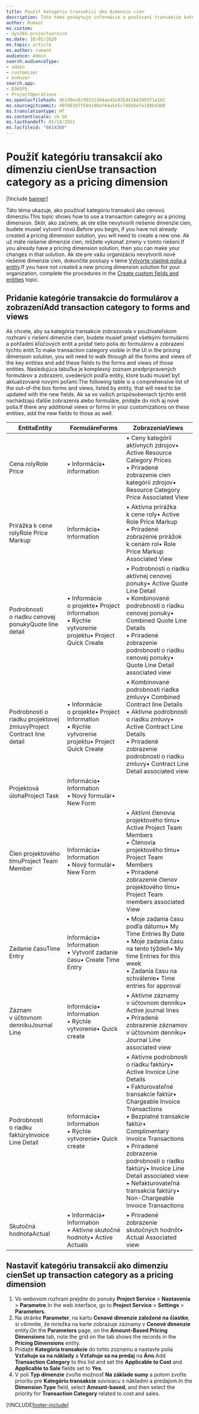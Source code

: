 ```yaml
---
title: Použiť kategóriu transakcií ako dimenziu cien
description: Táto téma poskytuje informácie o používaní transakcie kategórie ako dimenzie cien.
author: Rumant
ms.custom:
- dyn365-projectservice
ms.date: 10/01/2020
ms.topic: article
ms.author: rumant
audience: Admin
search.audienceType:
- admin
- customizer
- enduser
search.app:
- D365PS
- ProjectOperations
ms.openlocfilehash: db1d9ec0c99531344aed2e935441b43993f1e102
ms.sourcegitcommit: 40f68387f594180af64a5e5c748b6efa188bd300
ms.translationtype: HT
ms.contentlocale: sk-SK
ms.lasthandoff: 05/10/2021
ms.locfileid: "6014360"
---
```

# <a name="use-transaction-category-as-a-pricing-dimension"></a><span data-ttu-id="999b1-103">Použiť kategóriu transakcií ako dimenziu cien</span><span class="sxs-lookup"><span data-stu-id="999b1-103">Use transaction category as a pricing dimension</span></span>

[!include [banner](../includes/psa-now-project-operations.md)]

<span data-ttu-id="999b1-104">Táto téma ukazuje, ako používať kategóriu transakcií ako cenovú dimenziu.</span><span class="sxs-lookup"><span data-stu-id="999b1-104">This topic shows how to use a transaction category as a pricing dimension.</span></span> <span data-ttu-id="999b1-105">Skôr, ako začnete, ak ste ešte nevytvorili riešenie dimenzie cien, budete musieť vytvoriť novú.</span><span class="sxs-lookup"><span data-stu-id="999b1-105">Before you begin, if you have not already created a pricing dimension solution, you will need to create a new one.</span></span> <span data-ttu-id="999b1-106">Ak už máte riešenie dimenzie cien, môžete vykonať zmeny v tomto riešení.</span><span class="sxs-lookup"><span data-stu-id="999b1-106">If you already have a pricing dimension solution, then you can make your changes in that solution.</span></span> <span data-ttu-id="999b1-107">Ak ste pre vašu organizáciu nevytvorili nové riešenie dimenzie cien, dokončite postupy v téme [Vytvorte vlastné polia a entity](create-custom-fields-entities.md).</span><span class="sxs-lookup"><span data-stu-id="999b1-107">If you have not created a new pricing dimension solution for your organization, complete the procedures in the [Create custom fields and entities](create-custom-fields-entities.md) topic.</span></span>

## <a name="add-transaction-category-to-forms-and-views"></a><span data-ttu-id="999b1-108">Pridanie kategórie transakcie do formulárov a zobrazení</span><span class="sxs-lookup"><span data-stu-id="999b1-108">Add transaction category to forms and views</span></span>
<span data-ttu-id="999b1-109">Ak chcete, aby sa kategória transakcie zobrazovala v používateľskom rozhraní v riešení dimenzie cien, budete musieť prejsť všetkými formulármi a pohľadmi kľúčových entít a pridať tieto polia do formulárov a zobrazení týchto entít.</span><span class="sxs-lookup"><span data-stu-id="999b1-109">To make transaction category visible in the UI in the pricing dimension solution, you will need to walk through all the forms and views of the key entities and add these fields to the forms and views of those entities.</span></span>
<span data-ttu-id="999b1-110">Nasledujúca tabuľka je komplexný zoznam predpripravených formulárov a zobrazení, uvedených podľa entity, ktoré budú musieť byť aktualizované novými poľami.</span><span class="sxs-lookup"><span data-stu-id="999b1-110">The following table is a comprehensive list of the out-of-the box forms and views, listed by entity, that will need to be updated with the new fields.</span></span> <span data-ttu-id="999b1-111">Ak sa vo vašich prispôsobeniach týchto entít nachádzajú ďalšie zobrazenia alebo formuláre, pridajte do nich aj nové polia.</span><span class="sxs-lookup"><span data-stu-id="999b1-111">If there any additional views or forms in your customizations on these entities, add the new fields to those as well.</span></span>

|  <span data-ttu-id="999b1-112">Entita</span><span class="sxs-lookup"><span data-stu-id="999b1-112">Entity</span></span>        | <span data-ttu-id="999b1-113">Formuláre</span><span class="sxs-lookup"><span data-stu-id="999b1-113">Forms</span></span>     |<span data-ttu-id="999b1-114">Zobrazenia</span><span class="sxs-lookup"><span data-stu-id="999b1-114">Views</span></span>        |
| ------------------------------|---------------------------------|----------------------------------|
|  <span data-ttu-id="999b1-115">Cena roly</span><span class="sxs-lookup"><span data-stu-id="999b1-115">Role Price</span></span>|<span data-ttu-id="999b1-116">• Informácia</span><span class="sxs-lookup"><span data-stu-id="999b1-116">• Information</span></span> |<span data-ttu-id="999b1-117">• Ceny kategórií aktívnych zdrojov</span><span class="sxs-lookup"><span data-stu-id="999b1-117">• Active Resource Category Prices</span></span><br> <span data-ttu-id="999b1-118">• Priradené zobrazenie cien kategórií zdrojov</span><span class="sxs-lookup"><span data-stu-id="999b1-118">• Resource Category Price Associated View</span></span>|
|  <span data-ttu-id="999b1-119">Prirážka k cene roly</span><span class="sxs-lookup"><span data-stu-id="999b1-119">Role Price Markup</span></span>|<span data-ttu-id="999b1-120">Informácia</span><span class="sxs-lookup"><span data-stu-id="999b1-120">• Information</span></span>|<span data-ttu-id="999b1-121">• Aktívna prirážka k cene roly</span><span class="sxs-lookup"><span data-stu-id="999b1-121">• Active Role Price Markup</span></span><br><span data-ttu-id="999b1-122">• Priradené zobrazenie prirážok k cenám rol</span><span class="sxs-lookup"><span data-stu-id="999b1-122">• Role Price Markup Associated View</span></span>|
|  <span data-ttu-id="999b1-123">Podrobnosti o riadku cenovej ponuky</span><span class="sxs-lookup"><span data-stu-id="999b1-123">Quote line detail</span></span>|<span data-ttu-id="999b1-124">• Informácie o projekte</span><span class="sxs-lookup"><span data-stu-id="999b1-124">• Project Information</span></span><br><span data-ttu-id="999b1-125">• Rýchle vytvorenie projektu</span><span class="sxs-lookup"><span data-stu-id="999b1-125">• Project Quick Create</span></span>|<span data-ttu-id="999b1-126">• Podrobnosti o riadku aktívnej cenovej ponuky</span><span class="sxs-lookup"><span data-stu-id="999b1-126">• Active Quote Line Detail</span></span><br><span data-ttu-id="999b1-127">• Kombinované podrobnosti o riadku cenovej ponuky</span><span class="sxs-lookup"><span data-stu-id="999b1-127">• Combined Quote Line Details</span></span><br><span data-ttu-id="999b1-128">• Priradené zobrazenie podrobností o riadku cenovej ponuky</span><span class="sxs-lookup"><span data-stu-id="999b1-128">• Quote Line Detail associated view</span></span>|
|  <span data-ttu-id="999b1-129">Podrobnosti o riadku projektovej zmluvy</span><span class="sxs-lookup"><span data-stu-id="999b1-129">Project Contract line detail</span></span>|<span data-ttu-id="999b1-130">• Informácie o projekte</span><span class="sxs-lookup"><span data-stu-id="999b1-130">• Project Information</span></span><br><span data-ttu-id="999b1-131">• Rýchle vytvorenie projektu</span><span class="sxs-lookup"><span data-stu-id="999b1-131">• Project Quick Create</span></span>|<span data-ttu-id="999b1-132">• Kombinované podrobnosti riadka zmluvy</span><span class="sxs-lookup"><span data-stu-id="999b1-132">• Combined Contract line Details</span></span><br><span data-ttu-id="999b1-133">• Aktívne podrobnosti o riadku zmluvy</span><span class="sxs-lookup"><span data-stu-id="999b1-133">• Active Contract Line Details</span></span><br><span data-ttu-id="999b1-134">• Priradené zobrazenie podrobností o riadku zmluvy</span><span class="sxs-lookup"><span data-stu-id="999b1-134">• Contract Line Detail associated view</span></span>|
|  <span data-ttu-id="999b1-135">Projektová úloha</span><span class="sxs-lookup"><span data-stu-id="999b1-135">Project Task</span></span>|<span data-ttu-id="999b1-136">Informácia</span><span class="sxs-lookup"><span data-stu-id="999b1-136">• Information</span></span><br><span data-ttu-id="999b1-137">• Nový formulár</span><span class="sxs-lookup"><span data-stu-id="999b1-137">• New Form</span></span>||
|  <span data-ttu-id="999b1-138">Člen projektového tímu</span><span class="sxs-lookup"><span data-stu-id="999b1-138">Project Team Member</span></span>|<span data-ttu-id="999b1-139">Informácia</span><span class="sxs-lookup"><span data-stu-id="999b1-139">• Information</span></span><br><span data-ttu-id="999b1-140">• Nový formulár</span><span class="sxs-lookup"><span data-stu-id="999b1-140">• New Form</span></span>|<span data-ttu-id="999b1-141">• Aktívni členovia projektového tímu</span><span class="sxs-lookup"><span data-stu-id="999b1-141">• Active Project Team Members</span></span><br><span data-ttu-id="999b1-142">• Členovia projektového tímu</span><span class="sxs-lookup"><span data-stu-id="999b1-142">• Project Team Members</span></span><br><span data-ttu-id="999b1-143">• Priradené zobrazenie členov projektového tímu</span><span class="sxs-lookup"><span data-stu-id="999b1-143">• Project Team members associated View</span></span>|
|  <span data-ttu-id="999b1-144">Zadanie času</span><span class="sxs-lookup"><span data-stu-id="999b1-144">Time Entry</span></span>|<span data-ttu-id="999b1-145">Informácia</span><span class="sxs-lookup"><span data-stu-id="999b1-145">• Information</span></span><br><span data-ttu-id="999b1-146">• Vytvoriť zadanie času</span><span class="sxs-lookup"><span data-stu-id="999b1-146">• Create Time Entry</span></span>|<span data-ttu-id="999b1-147">• Moje zadania času podľa dátumu</span><span class="sxs-lookup"><span data-stu-id="999b1-147">• My Time Entries By Date</span></span><br><span data-ttu-id="999b1-148">• Moje zadania času na tento týždeň</span><span class="sxs-lookup"><span data-stu-id="999b1-148">• My time Entries for this week</span></span><br><span data-ttu-id="999b1-149">• Zadania času na schválenie</span><span class="sxs-lookup"><span data-stu-id="999b1-149">• Time entries for approval</span></span>|
|  <span data-ttu-id="999b1-150">Záznam v účtovnom denníku</span><span class="sxs-lookup"><span data-stu-id="999b1-150">Journal Line</span></span>|<span data-ttu-id="999b1-151">Informácia</span><span class="sxs-lookup"><span data-stu-id="999b1-151">• Information</span></span><br><span data-ttu-id="999b1-152">• Rýchle vytvorenie</span><span class="sxs-lookup"><span data-stu-id="999b1-152">• Quick create</span></span>|<span data-ttu-id="999b1-153">• Aktívne záznamy v účtovnom denníku</span><span class="sxs-lookup"><span data-stu-id="999b1-153">• Active journal lines</span></span><br><span data-ttu-id="999b1-154">• Priradené zobrazenie záznamov v účtovnom denníku</span><span class="sxs-lookup"><span data-stu-id="999b1-154">• Journal Line associated view</span></span>|
|  <span data-ttu-id="999b1-155">Podrobnosti o riadku faktúry</span><span class="sxs-lookup"><span data-stu-id="999b1-155">Invoice Line Detail</span></span>|<span data-ttu-id="999b1-156">Informácia</span><span class="sxs-lookup"><span data-stu-id="999b1-156">• Information</span></span><br><span data-ttu-id="999b1-157">• Rýchle vytvorenie</span><span class="sxs-lookup"><span data-stu-id="999b1-157">• Quick create</span></span>|<span data-ttu-id="999b1-158">• Aktívne podrobnosti o riadku faktúry</span><span class="sxs-lookup"><span data-stu-id="999b1-158">• Active Invoice Line Details</span></span><br><span data-ttu-id="999b1-159">• Fakturovateľné transakcie faktúr</span><span class="sxs-lookup"><span data-stu-id="999b1-159">• Chargeable Invoice Transactions</span></span><br><span data-ttu-id="999b1-160">• Bezplatné transakcie faktúr</span><span class="sxs-lookup"><span data-stu-id="999b1-160">• Complimentary Invoice Transactions</span></span><br><span data-ttu-id="999b1-161">• Priradené zobrazenie podrobností o riadku faktúry</span><span class="sxs-lookup"><span data-stu-id="999b1-161">• Invoice Line Detail associated view</span></span><br><span data-ttu-id="999b1-162">• Nefakturovateľná transakcia faktúry</span><span class="sxs-lookup"><span data-stu-id="999b1-162">• Non-Chargeable Invoice Transactions</span></span>|
|  <span data-ttu-id="999b1-163">Skutočná hodnota</span><span class="sxs-lookup"><span data-stu-id="999b1-163">Actual</span></span>|<span data-ttu-id="999b1-164">• Informácia</span><span class="sxs-lookup"><span data-stu-id="999b1-164">• Information</span></span><br><span data-ttu-id="999b1-165">• Aktívne skutočné hodnoty</span><span class="sxs-lookup"><span data-stu-id="999b1-165">• Active Actuals</span></span>|<span data-ttu-id="999b1-166">• Priradené zobrazenie skutočných hodnôt</span><span class="sxs-lookup"><span data-stu-id="999b1-166">• Actual Associated view</span></span>|

## <a name="set-up-transaction-category-as-a-pricing-dimension"></a><span data-ttu-id="999b1-167">Nastaviť kategóriu transakcií ako dimenziu cien</span><span class="sxs-lookup"><span data-stu-id="999b1-167">Set up transaction category as a pricing dimension</span></span>

1. <span data-ttu-id="999b1-168">Vo webovom rozhraní prejdite do ponuky **Project Service** > **Nastavenia** > **Parametre**.</span><span class="sxs-lookup"><span data-stu-id="999b1-168">In the web interface, go to **Project Service** > **Settings** > **Parameters**.</span></span> 
2. <span data-ttu-id="999b1-169">Na stránke **Parameter**, na kartu **Cenové dimenzie založené na čiastke**, si všimnite, že mriežka na karte zobrazuje záznamy v **Cenové dimenzie** entity.</span><span class="sxs-lookup"><span data-stu-id="999b1-169">On the **Parameters** page, on the **Amount-Based Pricing Dimensions** tab, note the grid on the tab shows the records in the **Pricing Dimensions** entity.</span></span>
3. <span data-ttu-id="999b1-170">Pridajte **Kategória transakcie** do tohto zoznamu a nastavte polia **Vzťahuje sa na náklady** a **Vzťahuje sa na predaj** na **Áno**.</span><span class="sxs-lookup"><span data-stu-id="999b1-170">Add **Transaction Category** to this list and set the **Applicable to Cost** and **Applicable to Sale** fields set to **Yes**.</span></span>
4. <span data-ttu-id="999b1-171">V poli **Typ dimenzie** zvoľte možnosť **Na základe sumy** a potom zvoľte prioritu pre **Kategóriu transakcie** súvisiacu s nákladmi a predajom.</span><span class="sxs-lookup"><span data-stu-id="999b1-171">In the **Dimension Type** field, select **Amount-based**, and then select the priority for **Transaction Category** related to cost and sales.</span></span>


[!INCLUDE[footer-include](../includes/footer-banner.md)]